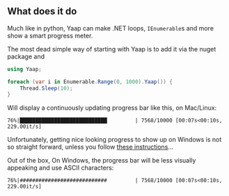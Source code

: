 ## What does it do

Much like in python, Yaap can make .NET loops, `IEnumerable`s  and more show a smart progress meter.



The most dead simple way of starting with Yaap is to add it via the nuget package and 

```c#
using Yaap;

foreach (var i in Enumerable.Range(0, 1000).Yaap()) {
    Thread.Sleep(10);
}
```

Will display a continuously updating progress bar like this, on Mac/Linux:

```
76%|████████████████████████████         | 7568/10000 [00:07s<00:10s, 229.00it/s]
```

Unfortunately, getting nice looking progress to show up on Windows is not so straight forward, unless you follow [these instructions](Windows.md)...

Out of the box, On Windows, the progress bar will be less visually appeaking and use ASCII characters:

```
76%|############################         | 7568/10000 [00:07s<00:10s, 229.00it/s]
```

